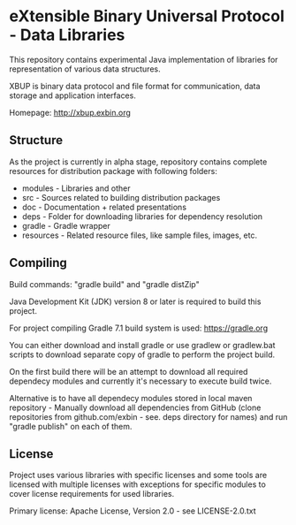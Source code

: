 eXtensible Binary Universal Protocol - Data Libraries
=====================================================

This repository contains experimental Java implementation of libraries for representation of various data structures.

XBUP is binary data protocol and file format for communication, data storage and application interfaces. 

Homepage: http://xbup.exbin.org  

Structure
---------

As the project is currently in alpha stage, repository contains complete resources for distribution package with following folders:

  * modules - Libraries and other
  * src - Sources related to building distribution packages
  * doc - Documentation + related presentations
  * deps - Folder for downloading libraries for dependency resolution
  * gradle - Gradle wrapper
  * resources - Related resource files, like sample files, images, etc.

Compiling
---------

Build commands: "gradle build" and "gradle distZip"

Java Development Kit (JDK) version 8 or later is required to build this project.

For project compiling Gradle 7.1 build system is used: https://gradle.org

You can either download and install gradle or use gradlew or gradlew.bat scripts to download separate copy of gradle to perform the project build.

On the first build there will be an attempt to download all required dependecy modules and currently it's necessary to execute build twice.

Alternative is to have all dependecy modules stored in local maven repository - Manually download all dependencies from GitHub (clone repositories from github.com/exbin - see. deps directory for names) and run "gradle publish" on each of them.

License
-------

Project uses various libraries with specific licenses and some tools are licensed with multiple licenses with exceptions for specific modules to cover license requirements for used libraries.

Primary license: Apache License, Version 2.0 - see LICENSE-2.0.txt

